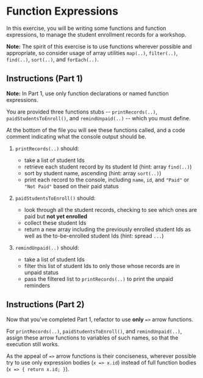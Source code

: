 # Function Expressions

In this exercise, you will be writing some functions and function expressions, to manage the student enrollment records for a workshop.

**Note:** The spirit of this exercise is to use functions wherever possible and appropriate, so consider usage of array utilities `map(..)`, `filter(..)`, `find(..)`, `sort(..)`, and `forEach(..)`.

## Instructions (Part 1)

**Note:** In Part 1, use only function declarations or named function expressions.

You are provided three functions stubs -- `printRecords(..)`, `paidStudentsToEnroll()`, and `remindUnpaid(..)` -- which you must define.

At the bottom of the file you will see these functions called, and a code comment indicating what the console output should be.

1. `printRecords(..)` should:

   - take a list of student Ids
   - retrieve each student record by its student Id (hint: array `find(..)`)
   - sort by student name, ascending (hint: array `sort(..)`)
   - print each record to the console, including `name`, `id`, and `"Paid"` or `"Not Paid"` based on their paid status

2. `paidStudentsToEnroll()` should:

   - look through all the student records, checking to see which ones are paid but **not yet enrolled**
   - collect these student Ids
   - return a new array including the previously enrolled student Ids as well as the to-be-enrolled student Ids (hint: spread `...`)

3. `remindUnpaid(..)` should:
   - take a list of student Ids
   - filter this list of student Ids to only those whose records are in unpaid status
   - pass the filtered list to `printRecords(..)` to print the unpaid reminders

## Instructions (Part 2)

Now that you've completed Part 1, refactor to use **only** `=>` arrow functions.

For `printRecords(..)`, `paidStudentsToEnroll()`, and `remindUnpaid(..)`, assign these arrow functions to variables of such names, so that the execution still works.

As the appeal of `=>` arrow functions is their conciseness, wherever possible try to use only expression bodies (`x => x.id`) instead of full function bodies (`x => { return x.id; }`).
